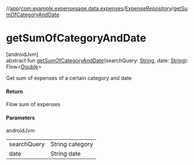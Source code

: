 //[app](../../../index.md)/[com.example.expensesage.data.expenses](../index.md)/[ExpenseRepository](index.md)/[getSumOfCategoryAndDate](get-sum-of-category-and-date.md)

# getSumOfCategoryAndDate

[androidJvm]\
abstract fun [getSumOfCategoryAndDate](get-sum-of-category-and-date.md)(searchQuery: [String](https://kotlinlang.org/api/latest/jvm/stdlib/kotlin/-string/index.html), date: [String](https://kotlinlang.org/api/latest/jvm/stdlib/kotlin/-string/index.html)): Flow&lt;[Double](https://kotlinlang.org/api/latest/jvm/stdlib/kotlin/-double/index.html)&gt;

Get sum of expenses of a certain category and date

#### Return

Flow<Double> sum of expenses

#### Parameters

androidJvm

| | |
|---|---|
| searchQuery | String category |
| date | String date |
